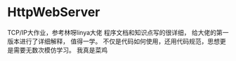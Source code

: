 # HttpWebServer
TCP/IP大作业，参考林呀linya大佬
程序文档和知识点写的很详细，
给大佬的第一版本进行了详细解释，
值得一学。
不仅是代码如何使用，还用代码规范，思想更是需要无数次模仿学习。
我真是菜鸡 
